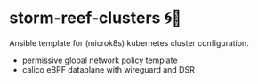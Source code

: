 # storm-reef-clusters 🌀🪸
Ansible template for (microk8s) kubernetes cluster configuration.

- permissive global network policy template
- calico eBPF dataplane with wireguard and DSR
